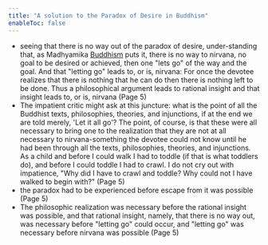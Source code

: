 ```yaml
---
title: "A solution to the Paradox of Desire in Buddhism"
enableToc: false
---
```


- seeing that there is no way out of the paradox of desire, under-standing that, as Madhyamika [Buddhism](notes/Buddhism/Buddhism.md) puts it, there is no way to nirvana, no goal to be desired or achieved, then one "lets go" of the way and the goal. And that "letting go" leads to, or is, nirvana: For once the devotee realizes that there is nothing that he can do then there is nothing left to be done. Thus a philosophical argument leads to rational insight and that insight leads to, or is, nirvana (Page 5)
- The impatient critic might ask at this juncture: what is the point of all the Buddhist texts, philosophies, theories, and injunctions, if at the end we are told merely, 'Let it all go'? The point, of course, is that these were all necessary to bring one to the realization that they are not at all necessary to nirvana-something the devotee could not know until he had been through all the texts, philosophies, theories, and injunctions. As a child and before I could walk I had to toddle (if that is what toddlers do), and before I could toddle I had to crawl. I do not cry out with impatience, "Why did I have to crawl and toddle? Why could not I have walked to begin with?" (Page 5)
-  the paradox had to be experienced before escape from it was possible (Page 5)
-  The philosophic realization was necessary before the rational insight was possible, and that rational insight, namely, that there is no way out, was necessary before "letting go" could occur, and "letting go" was necessary before nirvana was possible (Page 5)
